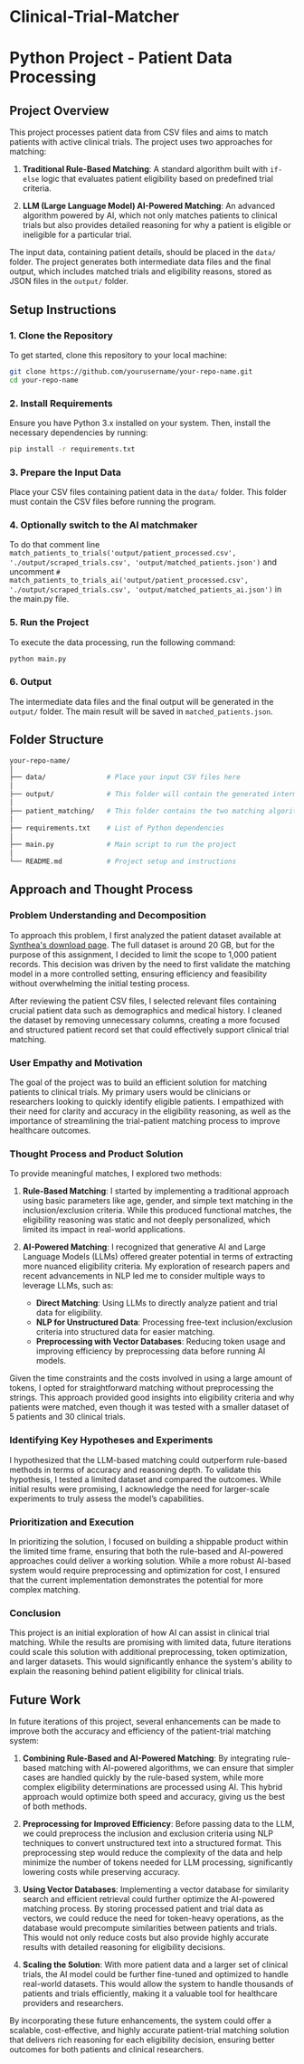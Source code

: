 # Clinical-Trial-Matcher

# Python Project - Patient Data Processing

## Project Overview
This project processes patient data from CSV files and aims to match patients with active clinical trials. The project uses two approaches for matching:

1. **Traditional Rule-Based Matching**: A standard algorithm built with `if-else` logic that evaluates patient eligibility based on predefined trial criteria.
  
2. **LLM (Large Language Model) AI-Powered Matching**: An advanced algorithm powered by AI, which not only matches patients to clinical trials but also provides detailed reasoning for why a patient is eligible or ineligible for a particular trial.

The input data, containing patient details, should be placed in the `data/` folder. The project generates both intermediate data files and the final output, which includes matched trials and eligibility reasons, stored as JSON files in the `output/` folder.

## Setup Instructions

### 1. Clone the Repository
To get started, clone this repository to your local machine:
```bash
git clone https://github.com/yourusername/your-repo-name.git
cd your-repo-name
```

### 2. Install Requirements
Ensure you have Python 3.x installed on your system. Then, install the necessary dependencies by running:
```bash
pip install -r requirements.txt
```

### 3. Prepare the Input Data
Place your CSV files containing patient data in the `data/` folder. This folder must contain the CSV files before running the program.

### 4. Optionally switch to the AI matchmaker
To do that comment line ```match_patients_to_trials('output/patient_processed.csv', './output/scraped_trials.csv', 'output/matched_patients.json')```
and uncomment ```# match_patients_to_trials_ai('output/patient_processed.csv', './output/scraped_trials.csv', 'output/matched_patients_ai.json')```
in the main.py file.

### 5. Run the Project
To execute the data processing, run the following command:
```bash
python main.py
```

### 6. Output
The intermediate data files and the final output will be generated in the `output/` folder. The main result will be saved in `matched_patients.json`.

## Folder Structure

```bash
your-repo-name/
│
├── data/               # Place your input CSV files here
│
├── output/             # This folder will contain the generated intermediate and final output files
│
├── patient_matching/   # This folder contains the two matching algorithms along with data processing and the scraper implementations
│
├── requirements.txt    # List of Python dependencies
│
├── main.py             # Main script to run the project
│
└── README.md           # Project setup and instructions
```

## Approach and Thought Process

### Problem Understanding and Decomposition
To approach this problem, I first analyzed the patient dataset available at [Synthea's download page](https://synthea.mitre.org/downloads). The full dataset is around 20 GB, but for the purpose of this assignment, I decided to limit the scope to 1,000 patient records. This decision was driven by the need to first validate the matching model in a more controlled setting, ensuring efficiency and feasibility without overwhelming the initial testing process.

After reviewing the patient CSV files, I selected relevant files containing crucial patient data such as demographics and medical history. I cleaned the dataset by removing unnecessary columns, creating a more focused and structured patient record set that could effectively support clinical trial matching.

### User Empathy and Motivation
The goal of the project was to build an efficient solution for matching patients to clinical trials. My primary users would be clinicians or researchers looking to quickly identify eligible patients. I empathized with their need for clarity and accuracy in the eligibility reasoning, as well as the importance of streamlining the trial-patient matching process to improve healthcare outcomes.

### Thought Process and Product Solution
To provide meaningful matches, I explored two methods:

1. **Rule-Based Matching**: I started by implementing a traditional approach using basic parameters like age, gender, and simple text matching in the inclusion/exclusion criteria. While this produced functional matches, the eligibility reasoning was static and not deeply personalized, which limited its impact in real-world applications.

2. **AI-Powered Matching**: I recognized that generative AI and Large Language Models (LLMs) offered greater potential in terms of extracting more nuanced eligibility criteria. My exploration of research papers and recent advancements in NLP led me to consider multiple ways to leverage LLMs, such as:
   - **Direct Matching**: Using LLMs to directly analyze patient and trial data for eligibility.
   - **NLP for Unstructured Data**: Processing free-text inclusion/exclusion criteria into structured data for easier matching.
   - **Preprocessing with Vector Databases**: Reducing token usage and improving efficiency by preprocessing data before running AI models.

Given the time constraints and the costs involved in using a large amount of tokens, I opted for straightforward matching without preprocessing the strings. This approach provided good insights into eligibility criteria and why patients were matched, even though it was tested with a smaller dataset of 5 patients and 30 clinical trials.

### Identifying Key Hypotheses and Experiments
I hypothesized that the LLM-based matching could outperform rule-based methods in terms of accuracy and reasoning depth. To validate this hypothesis, I tested a limited dataset and compared the outcomes. While initial results were promising, I acknowledge the need for larger-scale experiments to truly assess the model’s capabilities.

### Prioritization and Execution
In prioritizing the solution, I focused on building a shippable product within the limited time frame, ensuring that both the rule-based and AI-powered approaches could deliver a working solution. While a more robust AI-based system would require preprocessing and optimization for cost, I ensured that the current implementation demonstrates the potential for more complex matching.

### Conclusion
This project is an initial exploration of how AI can assist in clinical trial matching. While the results are promising with limited data, future iterations could scale this solution with additional preprocessing, token optimization, and larger datasets. This would significantly enhance the system's ability to explain the reasoning behind patient eligibility for clinical trials.

## Future Work

In future iterations of this project, several enhancements can be made to improve both the accuracy and efficiency of the patient-trial matching system:

1. **Combining Rule-Based and AI-Powered Matching**: By integrating rule-based matching with AI-powered algorithms, we can ensure that simpler cases are handled quickly by the rule-based system, while more complex eligibility determinations are processed using AI. This hybrid approach would optimize both speed and accuracy, giving us the best of both methods.

2. **Preprocessing for Improved Efficiency**: Before passing data to the LLM, we could preprocess the inclusion and exclusion criteria using NLP techniques to convert unstructured text into a structured format. This preprocessing step would reduce the complexity of the data and help minimize the number of tokens needed for LLM processing, significantly lowering costs while preserving accuracy.

3. **Using Vector Databases**: Implementing a vector database for similarity search and efficient retrieval could further optimize the AI-powered matching process. By storing processed patient and trial data as vectors, we could reduce the need for token-heavy operations, as the database would precompute similarities between patients and trials. This would not only reduce costs but also provide highly accurate results with detailed reasoning for eligibility decisions.

4. **Scaling the Solution**: With more patient data and a larger set of clinical trials, the AI model could be further fine-tuned and optimized to handle real-world datasets. This would allow the system to handle thousands of patients and trials efficiently, making it a valuable tool for healthcare providers and researchers.

By incorporating these future enhancements, the system could offer a scalable, cost-effective, and highly accurate patient-trial matching solution that delivers rich reasoning for each eligibility decision, ensuring better outcomes for both patients and clinical researchers.
